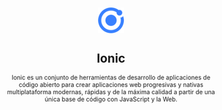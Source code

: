 <p align="center">
  <a href="#">
    <img alt="Ionic" src="https://github.com/ionic-team/ionic-framework/blob/main/.github/assets/logo.png?raw=true" width="60" />
  </a>
</p>

<h1 align="center">
  Ionic
</h1>

<p align="center">
  Ionic es un conjunto de herramientas de desarrollo de aplicaciones de código abierto para crear aplicaciones web progresivas y nativas multiplataforma modernas, rápidas y de la máxima calidad a partir de una única base de código con JavaScript y la Web.
</p>
